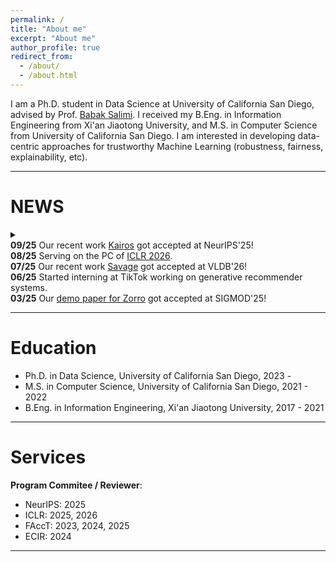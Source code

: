 ```yaml
---
permalink: /
title: "About me"
excerpt: "About me"
author_profile: true
redirect_from: 
  - /about/
  - /about.html
---
```


I am a Ph.D. student in Data Science at University of California San Diego, advised by Prof. [Babak Salimi](https://bsalimi.github.io/). I received my B.Eng. in Information Engineering from Xi'an Jiaotong University, and M.S. in Computer Science from University of California San Diego. I am interested in developing data-centric approaches for trustworthy Machine Learning (robustness, fairness, explainability, etc). 

---

NEWS
======
<details>
<summary>
<div><strong>09/25</strong> Our recent work <a href="https://arxiv.org/pdf/2506.23799" target="_blank" rel="noopener noreferrer">Kairos</a> got accepted at NeurIPS'25!</div>
<div><strong>08/25</strong> Serving on the PC of <a href="https://iclr.cc/" target="_blank" rel="noopener noreferrer">ICLR 2026</a>.</div>
<div><strong>07/25</strong> Our recent work <a href="https://arxiv.org/pdf/2506.01230" target="_blank" rel="noopener noreferrer">Savage</a> got accepted at VLDB'26!</div>
<div><strong>06/25</strong> Started interning at TikTok working on generative recommender systems.</div>
<div><strong>03/25</strong> Our <a href="https://dl.acm.org/doi/10.1145/3722212.3725143" target="_blank" rel="noopener noreferrer">demo paper for Zorro</a> got accepted at SIGMOD'25!</div>
</summary>
<div><strong>02/25</strong> Serving on the PC of <a href="https://facctconference.org/2025/" target="_blank" rel="noopener noreferrer">FAccT 2025</a>.</div>
<div><strong>12/24</strong> Passed my preliminary exam!!</div>
<div><strong>10/24</strong> Serving on the PC of <a href="https://iclr.cc/" target="_blank" rel="noopener noreferrer">ICLR 2025</a>.</div>
<div><strong>09/24</strong> Our recent work <a href="https://arxiv.org/pdf/2405.18549" target="_blank" rel="noopener noreferrer">Zorro</a> got accepted at NeurIPS'24!</div>
<div><strong>06/24</strong> Started interning at Microsoft Research (<a href="https://www.microsoft.com/en-us/research/group/datasystems/" target="_blank" rel="noopener noreferrer">Data Systems Group</a>) working on vector search.</div>
<div><strong>03/24</strong> Our <a href="http://sites.computer.org/debull/A24mar/p18.pdf" target="_blank" rel="noopener noreferrer">vision paper regarding data biases</a> published at IEEE DE Bulletin (issue on data-centric responsible AI).</div>
<div><strong>02/24</strong> Serving on the PC of <a href="https://facctconference.org/2024/" target="_blank" rel="noopener noreferrer">FAccT 2024</a>.</div>
<div><strong>06/23</strong> Our recent work <a href="https://dl.acm.org/doi/abs/10.14778/3611479.3611498" target="_blank" rel="noopener noreferrer">Crab</a> got accepted at VLDB'23!</div>
<div><strong>03/23</strong> Gave a talk about our recent work <a href="https://dl.acm.org/doi/abs/10.14778/3611479.3611498" target="_blank" rel="noopener noreferrer">Crab</a> at UCSD DB Seminar.</div>
<div><strong>02/23</strong> Serving on the PC of <a href="https://facctconference.org/2023/" target="_blank" rel="noopener noreferrer">FAccT 2023</a>.</div>
<div><strong>01/23</strong> Transferred to the Data Science PhD program at UCSD.</div>
<div><strong>04/22</strong> Received <a href="https://sigmodconf.hosting.acm.org/2022/" target="_blank" rel="noopener noreferrer">SIGMOD 2022</a> Student Travel Award.</div>
</details>

---

Education
======
* Ph.D. in Data Science, University of California San Diego, 2023 -
* M.S. in Computer Science, University of California San Diego, 2021 - 2022
* B.Eng. in Information Engineering, Xi'an Jiaotong University, 2017 - 2021

---

Services
======
**Program Commitee / Reviewer**:
* NeurIPS: 2025
* ICLR: 2025, 2026
* FAccT: 2023, 2024, 2025
* ECIR: 2024

<!-- **Reviewer / External Reviewer**: 
* SIGMOD: 2022, 2023, 2024 -->

<!-- ---

*I am looking for Research Intern/Machine Learning Intern roles at summer 2024. Please feel free to reach out to me if you think I would be a good fit.* -->

---



<script type='text/javascript' id='clustrmaps' src='//cdn.clustrmaps.com/map_v2.js?cl=080808&w=200&t=n&d=EDRFLLmYV_04jV0XECpDJonac7HIQqparNoTmPbFMvo&co=ffffff&cmo=3acc3a&cmn=ff5353&ct=808080'></script>